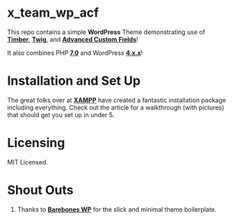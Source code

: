# x_team_wp_acf

This repo contains a simple **WordPress** Theme demonstrating use of <a href="https://www.upstatement.com/timber/">**Timber**</a>, <a href="https://twig.symfony.com/">**Twig**</a>, and <a href="https://www.advancedcustomfields.com/">**Advanced Custom Fields**</a>!

It also combines PHP <a href="http://php.net/releases/7_0_0.php">**7.0**</a> and WordPress <a href="">**4.x.x**</a>!

# Installation and Set Up

The great folks over at <a href="http://www.apachefriends.org/xampp-en.html">**XAMPP**</a> have created a fantastic installation package including everything. Check out the article for a walkthrough (with pictures) that should get you set up in under 5.

# Licensing

MIT Licensed.

# Shout Outs

1.	Thanks to <a href="https://github.com/Ollie1700/barebones-wp">**Barebones WP**</a> for the slick and minimal theme boilerplate. 